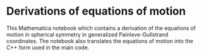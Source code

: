 # Derivations of equations of motion

This Mathematica notebook which contains a derivation of the
equations of motion in spherical symmetry in
generalized Painleve-Gullstrand coordinates.
The notebook also translates the equations of motion into
the C++ form used in the main code.

